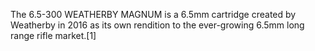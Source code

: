 The 6.5-300 WEATHERBY MAGNUM is a 6.5mm cartridge created by Weatherby in 2016 as its own rendition to the ever-growing 6.5mm long range rifle market.[1]
